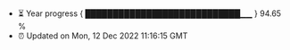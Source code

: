 - ⏳ Year progress { ████████████████████████████▁▁ } 94.65 %
- ⏰ Updated on Mon, 12 Dec 2022 11:16:15 GMT

